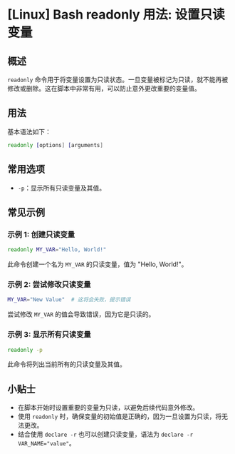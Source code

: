 # [Linux] Bash readonly 用法: 设置只读变量

## 概述
`readonly` 命令用于将变量设置为只读状态。一旦变量被标记为只读，就不能再被修改或删除。这在脚本中非常有用，可以防止意外更改重要的变量值。

## 用法
基本语法如下：
```bash
readonly [options] [arguments]
```

## 常用选项
- `-p`：显示所有只读变量及其值。

## 常见示例

### 示例 1: 创建只读变量
```bash
readonly MY_VAR="Hello, World!"
```
此命令创建一个名为 `MY_VAR` 的只读变量，值为 "Hello, World!"。

### 示例 2: 尝试修改只读变量
```bash
MY_VAR="New Value"  # 这将会失败，提示错误
```
尝试修改 `MY_VAR` 的值会导致错误，因为它是只读的。

### 示例 3: 显示所有只读变量
```bash
readonly -p
```
此命令将列出当前所有的只读变量及其值。

## 小贴士
- 在脚本开始时设置重要的变量为只读，以避免后续代码意外修改。
- 使用 `readonly` 时，确保变量的初始值是正确的，因为一旦设置为只读，将无法更改。
- 结合使用 `declare -r` 也可以创建只读变量，语法为 `declare -r VAR_NAME="value"`。